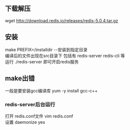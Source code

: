## 下载解压  
  wget http://download.redis.io/releases/redis-5.0.4.tar.gz   
## 安装
  make PREFIX=/installdir  --安装到指定目录    
  编译后的文件出现在src目录下 包括有 redis-server  redis-cli 等   
  运行 ./redis-server 即可开启redis服务
## make出错
  一般是要安装gcc编译库  yum -y install gcc-c++
### redis-server后台运行
  打开 redis.conf文件 vim redis.conf   
  设置 daemonize yes   
  
